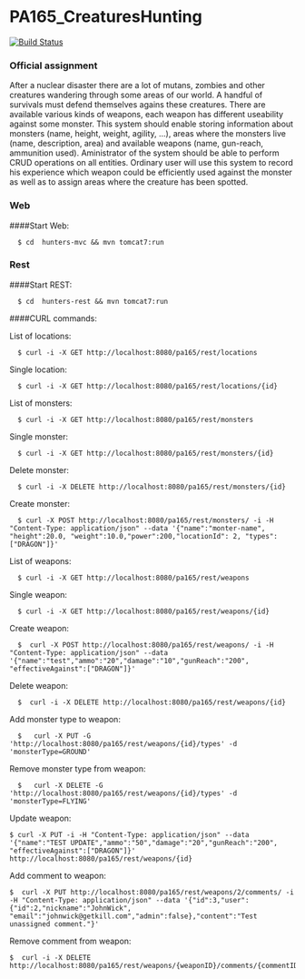 # PA165_CreaturesHunting

[![Build Status](https://travis-ci.org/voglovaMiroslava/PA165_CreaturesHunting.svg?branch=master)](https://travis-ci.org/voglovaMiroslava/PA165_CreaturesHunting)


### Official assignment
After a nuclear disaster there are a lot of mutans, zombies and other creatures wandering through some areas of our world. A handful of survivals must defend themselves agains these creatures. There are available various kinds of weapons, each weapon has different useability against some monster. This system should enable storing information about monsters (name, height, weight, agility, ...), areas where the monsters live (name, description, area) and available weapons (name, gun-reach, ammunition used). Aministrator of the system should be able to perform CRUD operations on all entities. Ordinary user will use this system to record his experience which weapon could be efficiently used against the monster as well as to assign areas where the creature has been spotted.

### Web

####Start Web:

```
  $ cd  hunters-mvc && mvn tomcat7:run
```

### Rest

####Start REST:
```
  $ cd  hunters-rest && mvn tomcat7:run
```
####CURL commands:

List of locations:
```
  $ curl -i -X GET http://localhost:8080/pa165/rest/locations
```
Single location:
```
  $ curl -i -X GET http://localhost:8080/pa165/rest/locations/{id}
```

List of monsters:
```
  $ curl -i -X GET http://localhost:8080/pa165/rest/monsters
```
Single monster:
```
  $ curl -i -X GET http://localhost:8080/pa165/rest/monsters/{id}
```
Delete monster:
```
  $ curl -i -X DELETE http://localhost:8080/pa165/rest/monsters/{id}
```
Create monster:
```
  $ curl -X POST http://localhost:8080/pa165/rest/monsters/ -i -H "Content-Type: application/json" --data '{"name":"monter-name", "height":20.0, "weight":10.0,"power":200,"locationId": 2, "types":["DRAGON"]}'
```
List of weapons:
```
  $ curl -i -X GET http://localhost:8080/pa165/rest/weapons
```
Single weapon:
```
  $ curl -i -X GET http://localhost:8080/pa165/rest/weapons/{id}
```
Create weapon:
```
  $  curl -X POST http://localhost:8080/pa165/rest/weapons/ -i -H "Content-Type: application/json" --data '{"name":"test","ammo":"20","damage":"10","gunReach":"200", "effectiveAgainst":["DRAGON"]}'
```
Delete weapon:
```
  $  curl -i -X DELETE http://localhost:8080/pa165/rest/weapons/{id}
```
Add monster type to weapon:
```
  $   curl -X PUT -G 'http://localhost:8080/pa165/rest/weapons/{id}/types' -d 'monsterType=GROUND'
```
Remove monster type from weapon:
```
  $   curl -X DELETE -G 'http://localhost:8080/pa165/rest/weapons/{id}/types' -d 'monsterType=FLYING'
```
Update weapon:
```
$ curl -X PUT -i -H "Content-Type: application/json" --data '{"name":"TEST UPDATE","ammo":"50","damage":"20","gunReach":"200", "effectiveAgainst":["DRAGON"]}' http://localhost:8080/pa165/rest/weapons/{id}
 ```
 Add comment to weapon:
 ```
$  curl -X PUT http://localhost:8080/pa165/rest/weapons/2/comments/ -i -H "Content-Type: application/json" --data '{"id":3,"user":{"id":2,"nickname":"JohnWick", "email":"johnwick@getkill.com","admin":false},"content":"Test unassigned comment."}'
 ```
 Remove comment from weapon:
  ```
$  curl -i -X DELETE http://localhost:8080/pa165/rest/weapons/{weaponID}/comments/{commentID}
 ```
